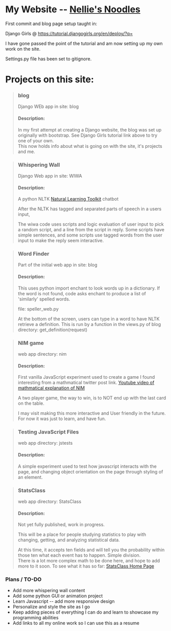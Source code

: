 
# My Website -- [Nellie's Noodles](http://nelliesnoodles.pythonanywhere.com/)




First commit and blog page setup taught in:

Django Girls @ https://tutorial.djangogirls.org/en/deploy/?q=

I have gone passed the point of the tutorial and am now setting up my own work on the site.

Settings.py file has been set to gitignore.

# Projects on this site:
> ###  blog 
> Django WEb app in site: blog
>
> #### Description:
> In my first attempt at creating a Django website, the blog was set up originally with bootstrap.
> See Django Girls tutorial link above to try one of your own.  
> This now holds info about what is going on with the site, it's projects and me.

> ### Whispering Wall 
> Django Web app in site: WIWA
> #### Description:
> A python NLTK [Natural Learning Toolkit](https://www.nltk.org/) chatbot
> 
> After the NLTK has tagged and separated parts of speech in a users input,
>
> The wiwa code uses scripts and logic evaluation of user input to pick a random script, and a line from the script in reply.
> Some scripts have simple sentences, and some scripts use tagged words from the user input to make the reply seem interactive.

> ### Word Finder
> Part of the initial web app in site: blog
> #### Description:
> This uses python import enchant to look words up in a dictionary.
> If the word is not found, code asks enchant to produce a list of 'similarly' spelled words.
> 
> file: speller_web.py
>
> At the bottom of the screen, users can type in a word to have NLTK retrieve a definition.
> This is run by a function in the views.py of blog directory: get_definition(request)

> ### NIM game
> web app directory: nim
>
> #### Description:
> First vanilla JavaScript experiment used to create a game I found interesting from a mathmatical twitter post link.
> [Youtube video of mathmatical explanation of NIM](https://www.youtube.com/watch?v=niMjxNtiuu8)
> 
> A two player game, the way to win, is to NOT end up with the last card on the table. 
> 
> I may visit making this more interactive and User friendly in the future.
> For now it was just to learn, and have fun.

> ### Testing JavaScript Files
> web app directory: jstests
> #### Description:
>
> A simple experiment used to test how javascript interacts with the page, and changing object orientation 
> on the page through styling  of an element. 

> ### StatsClass
> web app directory: StatsClass
> #### Description:
>
> Not yet fully published, work in progress. 
>
> This will be a place for people studying statistics to play with changing, getting, and analyzing statistical data.
> 
> At this time, it accepts ten fields and will tell you the probability within those ten what each event has to happen.
> Simple division.   
> There is a lot more complex math to be done here, and hope to add more to it soon. 
> To see what it has so far:
> [StatsClass Home Page](http://nelliesnoodles.pythonanywhere.com/StatsClass)


### Plans / TO-DO ###
* Add more whispering wall content
* Add some python GUI or animation project
* Learn Javascript -- add more responsive design
* Personalize and style the site as I go
* Keep adding pieces of everything I can do and learn to showcase my programming abilities
* Add links to all my online work so I can use this as a resume
